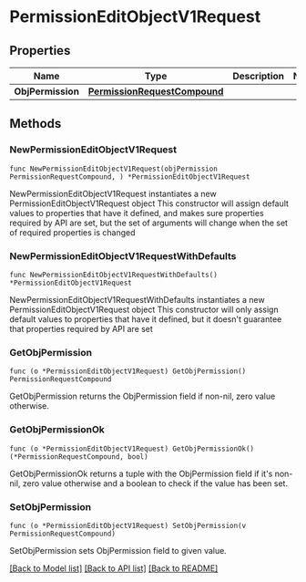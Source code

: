# PermissionEditObjectV1Request

## Properties

Name | Type | Description | Notes
------------ | ------------- | ------------- | -------------
**ObjPermission** | [**PermissionRequestCompound**](PermissionRequestCompound.md) |  | 

## Methods

### NewPermissionEditObjectV1Request

`func NewPermissionEditObjectV1Request(objPermission PermissionRequestCompound, ) *PermissionEditObjectV1Request`

NewPermissionEditObjectV1Request instantiates a new PermissionEditObjectV1Request object
This constructor will assign default values to properties that have it defined,
and makes sure properties required by API are set, but the set of arguments
will change when the set of required properties is changed

### NewPermissionEditObjectV1RequestWithDefaults

`func NewPermissionEditObjectV1RequestWithDefaults() *PermissionEditObjectV1Request`

NewPermissionEditObjectV1RequestWithDefaults instantiates a new PermissionEditObjectV1Request object
This constructor will only assign default values to properties that have it defined,
but it doesn't guarantee that properties required by API are set

### GetObjPermission

`func (o *PermissionEditObjectV1Request) GetObjPermission() PermissionRequestCompound`

GetObjPermission returns the ObjPermission field if non-nil, zero value otherwise.

### GetObjPermissionOk

`func (o *PermissionEditObjectV1Request) GetObjPermissionOk() (*PermissionRequestCompound, bool)`

GetObjPermissionOk returns a tuple with the ObjPermission field if it's non-nil, zero value otherwise
and a boolean to check if the value has been set.

### SetObjPermission

`func (o *PermissionEditObjectV1Request) SetObjPermission(v PermissionRequestCompound)`

SetObjPermission sets ObjPermission field to given value.



[[Back to Model list]](../README.md#documentation-for-models) [[Back to API list]](../README.md#documentation-for-api-endpoints) [[Back to README]](../README.md)



